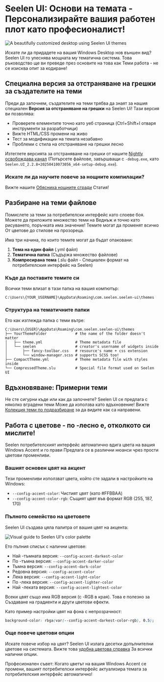 # Seelen UI: Основи на темата - Персонализирайте вашия работен плот като професионалист!

![A beautifully customized desktop using Seelen UI themes](https://raw.githubusercontent.com/Seelen-Inc/sl-blogs/refs/heads/master/blog/seelen-ui-theme-tutorial/image.png)

Искате ли да придадете на вашия Windows Desktop нов външен вид? Seelen UI го
улеснява мощната му тематична система. Това ръководство ще ви преведе през
основите на това как Теми работа - не се изисква опит за кодиране!

## Специална версия за отстраняване на грешки за създателите на теми

Преди да започнем, създателите на теми трябва да знаят за нашия специален
**Версия за отстраняване на грешки** на Seelen Ui! Тази версия ви позволява:

- Проверете елементите точно като уеб страница (Ctrl+Shift+I отваря инструменти
  за разработчици)
- Вижте HTML/CSS промени на живо
- Тест за модификации на темата незабавно
- Проблеми с стила на отстраняване на грешки лесно

Изтеглете версията за отстраняване на грешки от нашите
[Nightly освобождава канал](https://seelen.io/apps/seelen-ui/releases/nightly)
(Потърсете файлове, завършващи с `-debug.exe`, като
`Seelen.UI_2.2.8+20250410073056_x64-setup-debug.exe`).

### Искате ли да научите повече за нощните компилации?

Вижте нашите [Обясниха нощните сгради](https://seelen.io/blog/seelen-ui-nightly)
Статия!

## Разбиране на теми файлове

Помислете за теми за потребителски интерфейс като слоеве боя. Можете да
приложите множество теми на Веднъж и точно като рисуването, поръчката има
значение! Темите могат да променят всичко От цветове до стилове на прозореца.

Има три начина, по които темите могат да бъдат опаковани:

1. **Тема на един файл** (.yml файл)
2. **Тематична папка** (Съдържа множество файлове)
3. **Компресирана тема** (.slu файл - Специален формат на потребителския
   интерфейс на Seelen)

### Къде да поставите темите си

Всички теми влизат в тази папка на вашия компютър:

```text
C:\Users\{YOUR_USERNAME}\AppData\Roaming\com.seelen.seelen-ui\themes
```

### Структура на тематичните папки

Ето как изглежда папка с теми вътре:

```text
C:\Users\{USER}\AppData\Roaming\com.seelen.seelen-ui\themes
├── YourThemeFolder             # the name of the folder doesn't matter
│   ├── theme.yml               # Theme metadata file
│   └── seelen                  # creator's username of widgets inside
│       ├── fancy-toolbar.css   # resource's name + css extension
│       └── window-manager.scss # supports SCSS too!
├── CompactTheme.yml            # Theme metadata file with styles inside
└── CompressedTheme.slu         # Special file format used on Seelen UI
```

## Вдъхновяване: Примерни теми

Не сте сигурни къде или как да започнете? Seelen UI се предлага с няколко
вградени теми Може да използва като вдъхновение! Вижте
[Колекция теми по подразбиране](https://github.com/eythaann/Seelen-UI/tree/master/static/themes)
за да видите как са направени.

## Работа с цветове - по -лесно е, отколкото си мислите!

Seelen потребителският интерфейс автоматично вдига цвета на вашия Windows Accent
и го прави Предлага се в различни нюанси чрез прости цветови променливи.

### Вашият основен цвят на акцент

Тези променливи използват цвета, който сте задали в настройките на Windows:

- `--config-accent-color`: Чистият цвят (като #FFBBAA)
- `--config-accent-color-rgb`: Същият цвят във формат RGB (255, 187, 170)

### Пълното семейство на цветовете

Seelen UI създава цяла палитра от вашия цвят на акцента:

![Visual guide to Seelen UI's color palette](https://raw.githubusercontent.com/Seelen-Inc/sl-blogs/refs/heads/master/blog/seelen-ui-theme-tutorial/colors.png)

Ето пълния списък с налични цветове:

- Най -тъмната версия: `--config-accent-darkest-color`
- По -тъмна версия: `--config-accent-darker-color`
- Тъмна версия: `--config-accent-dark-color`
- Редовна версия: `--config-accent-color`
- Лека версия: `--config-accent-light-color`
- По -лека версия: `--config-accent-lighter-color`
- Най -леката версия: `--config-accent-lightest-color`

Всеки цвят също има RGB версия (с -RGB в края). Това е полезно за Създаване на
градиенти и други цветови ефекти.

Като пример настройки цвят на фона с непрозрачност:

```css
background-color: rbga(var(--config-accent-darkest-color-rgb), 0.5);
```

### Още повече цветови опции

Искате повече избор на цвят? Seelen UI излага десетки допълнителни цветове на
системата. Вижте това
[удобна цветова справка](https://gist.github.com/eythaann/cd9a3cda0206ce23a17f5ea00ec2ba06)
За всички налични опции.

Професионален съвет: Когато цветът на вашия Windows Accent се промени, вашият
потребителски интерфейс актуализира темата за потребителския интерфейс
автоматично!
